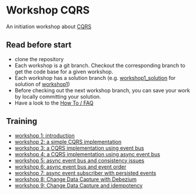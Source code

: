 # Workshop CQRS

An initiation workshop about [CQRS](https://martinfowler.com/bliki/CQRS.html)

## Read before start
* clone the repository
* Each workshop is a git branch. Checkout the corresponding branch to get the code base for a given workshop.
* Each workshop has a solution branch (e.g. [workshop1_solution](../workshop1_solution) for solution of [workshop1](../workshop1))
* Before checking out the next workshop branch, you can save your work by locally committing your solution.
* Have a look to the [How To / FAQ](HOWTO.md)

## Training
* [workshop 1: introduction](../workshop1/workshop1-introduction.md) 
* [workshop 2: a simple CQRS implementation](../workshop2/workshop2-simple-cqrs.md)
* [workshop 3: a CQRS implementation using event bus](../workshop3/workshop3-cqrs-event-driven.md)
* [workshop 4: a CQRS implementation using async event bus](../workshop4/workshop4-cqrs-event-driven-async.md )
* [workshop 5: async event bus and consistency issues](../workshop5/workshop5-consistent-async-consumer.md)
* [workshop 6: async event bus and event order](../workshop6/workshop6-ordering.md)
* [workshop 7: async event subscriber with persisted events](../workshop7/workshop7-persistent-event-queue.md)
* [workshop 8: Change Data Capture with Debezium](../workshop8/workshop8-cdc.md)
* [workshop 9: Change Data Capture and idempotency](../workshop9/workshop9-cdc-for-product_margin.md)


